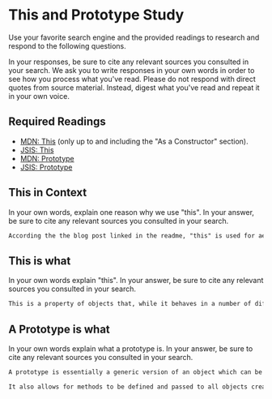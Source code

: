 # This and Prototype Study

Use your favorite search engine and the provided readings to research and
respond to the following questions.

In your responses, be sure to cite any relevant sources you consulted in your
search. We ask you to write responses in your own words in order to see how you
process what you've read. Please do not respond with direct quotes from source
material. Instead, digest what you've read and repeat it in your own voice.

## Required Readings

-   [MDN: This](https://developer.mozilla.org/en-US/docs/Web/JavaScript/Reference/Operators/this)
(only up to and including the "As a Constructor" section).
-   [JSIS: This](http://javascriptissexy.com/understand-javascripts-this-with-clarity-and-master-it/)
-   [MDN: Prototype](https://developer.mozilla.org/en-US/docs/Learn/JavaScript/Objects/Object_prototypes)
-   [JSIS: Prototype](http://javascriptissexy.com/javascript-prototype-in-plain-detailed-language/)

## This in Context

In your own words, explain one reason why we use "this". In your answer, be
sure to cite any relevant sources you consulted in your search.

```md
According the the blog post linked in the readme, "this" is used for aesthetic reasons but primarily is used to avoid scope errors because variables might have the same names
```

## This is what

In your own words explain "this".  In your answer, be
sure to cite any relevant sources you consulted in your search.

```md
This is a property of objects that, while it behaves in a number of different ways depending on context, is used by a function to reference the object it is a part of. (Source: MDN)
```

## A Prototype is what

In your own words explain what a prototype is.  In your answer, be
sure to cite any relevant sources you consulted in your search.

```md
A prototype is essentially a generic version of an object which can be used to more quickly construct new objects that share a number of properties.

It also allows for methods to be defined and passed to all objects created from that prototype, rather than rewriting the method each time.
```
